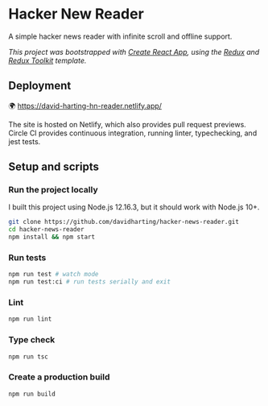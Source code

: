 # Hacker New Reader

A simple hacker news reader with infinite scroll and offline support.

_This project was bootstrapped with [Create React App](https://github.com/facebook/create-react-app), using the [Redux](https://redux.js.org/) and [Redux Toolkit](https://redux-toolkit.js.org/) template._

## Deployment

🌍 https://david-harting-hn-reader.netlify.app/

The site is hosted on Netlify, which also provides pull request previews.
Circle CI provides continuous integration, running linter, typechecking, and jest tests.

## Setup and scripts

### Run the project locally

I built this project using Node.js 12.16.3, but it should work with Node.js 10+.

```bash
git clone https://github.com/davidharting/hacker-news-reader.git
cd hacker-news-reader
npm install && npm start
```

### Run tests

```bash
npm run test # watch mode
npm run test:ci # run tests serially and exit
```

### Lint

```bash
npm run lint
```

### Type check

```bash
npm run tsc
```

### Create a production build

```
npm run build
```
